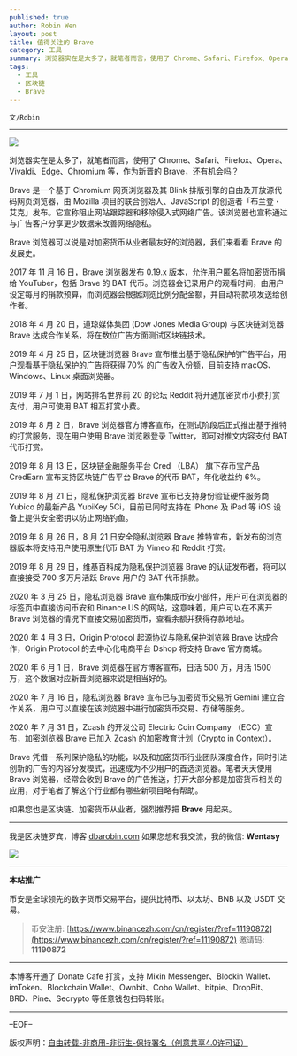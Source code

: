 ```yaml
---
published: true
author: Robin Wen
layout: post
title: 值得关注的 Brave
category: 工具
summary: 浏览器实在是太多了，就笔者而言，使用了 Chrome、Safari、Firefox、Opera、Vivaldi、Edge、Chromium 等，作为新晋的 Brave，还有机会吗？Brave 是一个基于 Chromium 网页浏览器及其 Blink 排版引擎的自由及开放源代码网页浏览器，由 Mozilla 项目的联合创始人、JavaScript 的创造者「布兰登・艾克」发布。它宣称阻止网站跟踪器和移除侵入式网络广告。该浏览器也宣称通过与广告客户分享更少数据来改善网络隐私。如果您也是区块链、加密货币从业者，强烈推荐把 Brave 用起来。
tags:
  - 工具
  - 区块链
  - Brave
---
```


`文/Robin`

***

![](https://cdn.dbarobin.com/59ik8sl.png)

浏览器实在是太多了，就笔者而言，使用了 Chrome、Safari、Firefox、Opera、Vivaldi、Edge、Chromium 等，作为新晋的 Brave，还有机会吗？

Brave 是一个基于 Chromium 网页浏览器及其 Blink 排版引擎的自由及开放源代码网页浏览器，由 Mozilla 项目的联合创始人、JavaScript 的创造者「布兰登・艾克」发布。它宣称阻止网站跟踪器和移除侵入式网络广告。该浏览器也宣称通过与广告客户分享更少数据来改善网络隐私。

Brave 浏览器可以说是对加密货币从业者最友好的浏览器，我们来看看 Brave 的发展史。

2017 年 11 月 16 日，Brave 浏览器发布 0.19.x 版本，允许用户匿名将加密货币捐给 YouTuber，包括 Brave 的 BAT 代币。浏览器会记录用户的观看时间，由用户设定每月的捐款预算，而浏览器会根据浏览比例分配金额，并自动将款项发送给创作者。

2018 年 4 月 20 日，道琼媒体集团 (Dow Jones Media Group) 与区块链浏览器 Brave 达成合作关系，将在数位广告方面测试区块链技术。

2019 年 4 月 25 日，区块链浏览器 Brave 宣布推出基于隐私保护的广告平台，用户观看基于隐私保护的广告将获得 70% 的广告收入份额，目前支持 macOS、Windows、Linux 桌面浏览器。

2019 年 7 月 1 日，网站排名世界前 20 的论坛 Reddit 将开通加密货币小费打赏支付，用户可使用 BAT 相互打赏小费。

2019 年 8 月 2 日，Brave 浏览器官方博客宣布，在测试阶段后正式推出基于推特的打赏服务，现在用户使用 Brave 浏览器登录 Twitter，即可对推文内容支付 BAT 代币打赏。

2019 年 8 月 13 日，区块链金融服务平台 Cred （LBA） 旗下存币宝产品 CredEarn 宣布支持区块链广告平台 Brave 的代币 BAT，年化收益约 6%。

2019 年 8 月 21 日，隐私保护浏览器 Brave 宣布已支持身份验证硬件服务商 Yubico 的最新产品 YubiKey 5Ci，目前已同时支持在 iPhone 及 iPad 等 iOS 设备上提供安全密钥以防止网络钓鱼。

2019 年 8 月 26 日，8 月 21 日安全隐私浏览器 Brave 推特宣布，新发布的浏览器版本将支持用户使用原生代币 BAT 为 Vimeo 和 Reddit 打赏。

2019 年 8 月 29 日，维基百科成为隐私保护浏览器 Brave 的认证发布者，将可以直接接受 700 多万月活跃 Brave 用户的 BAT 代币捐款。

2020 年 3 月 25 日，隐私浏览器 Brave 宣布集成币安小部件，用户可在浏览器的标签页中直接访问币安和 Binance.US 的网站，这意味着，用户可以在不离开 Brave 浏览器的情况下直接交易加密货币，查看余额并获得存款地址。

2020 年 4 月 3 日，Origin Protocol 起源协议与隐私保护浏览器 Brave 达成合作，Origin Protocol 的去中心化电商平台 Dshop 将支持 Brave 官方商城。

2020 年 6 月 1 日，Brave 浏览器在官方博客宣布，日活 500 万，月活 1500 万，这个数据对应新晋浏览器来说是相当好的。

2020 年 7 月 16 日，隐私浏览器 Brave 宣布已与加密货币交易所 Gemini 建立合作关系，用户可以直接在该浏览器中进行加密货币交易、存储等服务。

2020 年 7 月 31 日，Zcash 的开发公司 Electric Coin Company （ECC）宣布，加密浏览器 Brave 已加入 Zcash 的加密教育计划（Crypto in Context）。

Brave 凭借一系列保护隐私的功能，以及和加密货币行业团队深度合作，同时引进创新的广告的内容分发模式，迅速成为不少用户的首选浏览器。笔者天天使用 Brave 浏览器，经常会收到 Brave 的广告推送，打开大部分都是加密货币相关的应用，对于笔者了解这个行业都有哪些新项目略有帮助。

如果您也是区块链、加密货币从业者，强烈推荐把 **Brave** 用起来。

***

我是区块链罗宾，博客 [dbarobin.com](https://dbarobin.com/)
如果您想和我交流，我的微信: **Wentasy**

![](https://cdn.dbarobin.com/v4yywe2.png)

***

**本站推广**

币安是全球领先的数字货币交易平台，提供比特币、以太坊、BNB 以及 USDT 交易。

> 币安注册: [https://www.binancezh.com/cn/register/?ref=11190872](https://www.binancezh.com/cn/register/?ref=11190872)
> 邀请码: **11190872**

***

本博客开通了 Donate Cafe 打赏，支持 Mixin Messenger、Blockin Wallet、imToken、Blockchain Wallet、Ownbit、Cobo Wallet、bitpie、DropBit、BRD、Pine、Secrypto 等任意钱包扫码转账。

<center>
    <div class="--donate-button"
         data-button-id="f8b9df0d-af9a-460d-8258-d3f435445075"
    ></div>
</center>

***

–EOF–

版权声明：[自由转载-非商用-非衍生-保持署名（创意共享4.0许可证）](http://creativecommons.org/licenses/by-nc-nd/4.0/deed.zh)